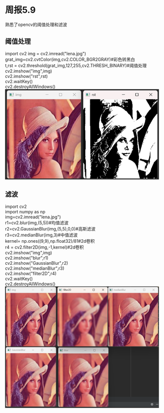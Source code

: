 # 周报5.9
熟悉了opencv的阈值处理和滤波
## 阈值处理
import cv2
img = cv2.imread("lena.jpg")  
grat_img=cv2.cvtColor(img,cv2.COLOR_BGR2GRAY)#彩色转黑白  
t,rst = cv2.threshold(grat_img,127,255,cv2.THRESH_BINARY)#阈值处理  
cv2.imshow("img",img)  
cv2.imshow("rst",rst)  
cv2.waitKey()  
cv2.destroyAllWindows()  
![阈值处理](https://github.com/ZYJ-Group/cjh/blob/a921bb172f1a72ac8ea42a108ef1051759f2d8b1/2025/5.7/img/yuzhichuli.png)
## 滤波
import cv2  
import numpy as np  
img=cv2.imread("lena.jpg")  
r1=cv2.blur(img,(5,5))#均值滤波  
r2=cv2.GaussianBlur(img,(5,5),0,0)#高斯滤波  
r3=cv2.medianBlur(img,3)#中值滤波  
kernel= np.ones((9,9),np.float32)/81#2d卷积  
r4 = cv2.filter2D(img,-1,kernel)#2d卷积  
cv2.imshow("img",img)  
cv2.imshow("blur",r1)  
cv2.imshow("GaussianBlur",r2)  
cv2.imshow("medianBlur",r3)  
cv2.imshow("filter2D",r4)  
cv2.waitKey()  
cv2.destroyAllWindows()  
![滤波](https://github.com/ZYJ-Group/cjh/blob/9e9f7f37145645e730b037922935e893690cf879/2025/5.7/img/lvbo.png)
